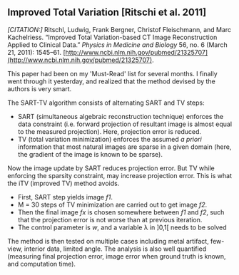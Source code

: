﻿## Improved Total Variation [Ritschi et al. 2011]

_[CITATION:]_ Ritschl, Ludwig, Frank Bergner, Christof Fleischmann, and Marc Kachelriess. “Improved Total Variation-based CT Image Reconstruction Applied to Clinical Data.” _Physics in Medicine and Biology_ 56, no. 6 (March 21, 2011): 1545–61. [http://www.ncbi.nlm.nih.gov/pubmed/21325707](http://www.ncbi.nlm.nih.gov/pubmed/21325707).

This paper had been on my 'Must-Read' list for several months. I finally went through it yesterday, and realized that the method devised by the authors is very smart.

The SART-TV algorithm consists of alternating SART and TV steps:

-   SART (simultaneous algebraic reconstruction technique) enforces the data constraint (i.e. forward projection of resultant image is almost equal to the measured projection). Here, projection error is reduced.
-   TV (total variation minimization) enforces the assumed _a priori_ information that most natural images are sparse in a given domain (here, the gradient of the image is known to be sparse).

Now the image update by SART reduces projection error. But TV while enforcing the sparsity constraint, may increase projection error. This is what the iTV (improved TV) method avoids.

-   First, SART step yields image _f1_.
-   M = 30 steps of TV minimization are carried out to get image _f2_.
-   Then the final image _fx_ is chosen somewhere between _f1_ and _f2_, such that the projection error is not worse than at previous iteration.
-   The control parameter is _w_, and a variable λ in ]0,1[ needs to be solved

The method is then tested on multiple cases including metal artifact, few-view, interior data, limited angle. The analysis is also well quantified (measuring final projection error, image error when ground truth is known, and computation time).

